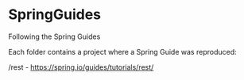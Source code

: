 # SpringGuides
Following the Spring Guides

Each folder contains a project where a Spring Guide was reproduced:

/rest - https://spring.io/guides/tutorials/rest/
